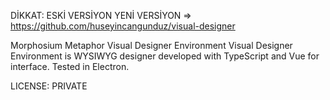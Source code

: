 DİKKAT: ESKİ VERSİYON
YENİ VERSİYON => https://github.com/huseyincangunduz/visual-designer

Morphosium Metaphor Visual Designer Environment
Visual Designer Environment is WYSIWYG designer developed with TypeScript and Vue for interface. Tested in Electron.

LICENSE: PRIVATE
